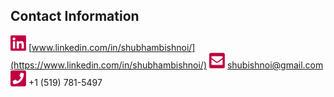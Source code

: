 ## Contact Information
[<img src="./images/linkedin.png" width="25"/>](./images/linkedin.png) [www.linkedin.com/in/shubhambishnoi/](https://www.linkedin.com/in/shubhambishnoi/) 
[<img src="./images/email.png" width="25"/>](./images/email.png) [shubishnoi@gmail.com](mailto:shubishnoi@gmail.com) 
[<img src="./images/phone.png" width="25"/>](./images/phone.png) +1 (519) 781-5497 